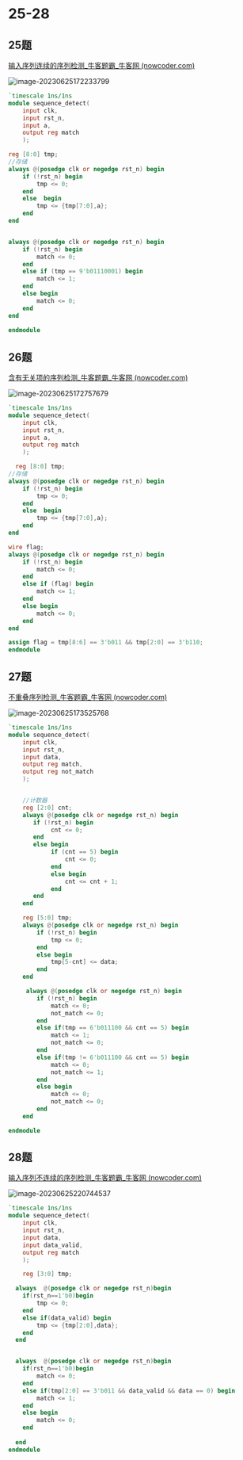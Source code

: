# 25-28

## 25题

[输入序列连续的序列检测_牛客题霸_牛客网 (nowcoder.com)](https://www.nowcoder.com/practice/d65c2204fae944d2a6d9a3b32aa37b39?tpId=302&tqId=5000628&ru=%2Fpractice%2Ff96d0e94ec604592b502b0f1800ed8aa&qru=%2Fta%2Fverilog-advanced%2Fquestion-ranking&sourceUrl=%2Fexam%2Fcompany)

![image-20230625172233799](https://ayu-990121-1302263000.cos.ap-nanjing.myqcloud.com/makedown/20230625220701.png)



```verilog
`timescale 1ns/1ns
module sequence_detect(
	input clk,
	input rst_n,
	input a,
	output reg match
	);

reg [8:0] tmp;
//存储
always @(posedge clk or negedge rst_n) begin
    if (!rst_n) begin
        tmp <= 0;
    end
    else  begin
        tmp <= {tmp[7:0],a};
    end
end


always @(posedge clk or negedge rst_n) begin
    if (!rst_n) begin
        match <= 0;
    end 
    else if (tmp == 9'b01110001) begin
        match <= 1;
    end
    else begin
        match <= 0;
    end
end
  
endmodule
```





## 26题

[含有无关项的序列检测_牛客题霸_牛客网 (nowcoder.com)](https://www.nowcoder.com/practice/cba67d06d6834a5d9b93e1087b56c8d8?tpId=302&tags=&title=&difficulty=0&judgeStatus=0&rp=0&sourceUrl=%2Fexam%2Fcompany)

![image-20230625172757679](https://ayu-990121-1302263000.cos.ap-nanjing.myqcloud.com/makedown/20230625220701.png)

```verilog
`timescale 1ns/1ns
module sequence_detect(
	input clk,
	input rst_n,
	input a,
	output reg match
	);

  reg [8:0] tmp;
//存储
always @(posedge clk or negedge rst_n) begin
    if (!rst_n) begin
        tmp <= 0;
    end
    else  begin
        tmp <= {tmp[7:0],a};
    end
end

wire flag;
always @(posedge clk or negedge rst_n) begin
    if (!rst_n) begin
        match <= 0;
    end 
    else if (flag) begin
        match <= 1;
    end
    else begin
        match <= 0;
    end
end

assign flag = tmp[8:6] == 3'b011 && tmp[2:0] == 3'b110;
endmodule
```



## 27题

[不重叠序列检测_牛客题霸_牛客网 (nowcoder.com)](https://www.nowcoder.com/practice/9f91a38c74164f8dbdc5f953edcc49cc?tpId=302&tags=&title=&difficulty=0&judgeStatus=0&rp=0&sourceUrl=%2Fexam%2Fcompany)

![image-20230625173525768](https://ayu-990121-1302263000.cos.ap-nanjing.myqcloud.com/makedown/20230625220725.png)

```verilog
`timescale 1ns/1ns
module sequence_detect(
	input clk,
	input rst_n,
	input data,
	output reg match,
	output reg not_match
	);


    //计数器
    reg [2:0] cnt;
    always @(posedge clk or negedge rst_n) begin
       if (!rst_n) begin
            cnt <= 0;
       end 
       else begin
            if (cnt == 5) begin
                cnt <= 0;
            end
            else begin
                cnt <= cnt + 1;
            end
       end
    end

    reg [5:0] tmp;
    always @(posedge clk or negedge rst_n) begin
        if (!rst_n) begin
            tmp <= 0;    
        end
        else begin
            tmp[5-cnt] <= data;
        end
    end

     always @(posedge clk or negedge rst_n) begin
        if (!rst_n) begin
            match <= 0;    
            not_match <= 0;
        end
        else if(tmp == 6'b011100 && cnt == 5) begin
            match <= 1;
            not_match <= 0;
        end
        else if(tmp != 6'b011100 && cnt == 5) begin
            match <= 0;
            not_match <= 1;
        end
        else begin
            match <= 0;    
            not_match <= 0;
        end
    end

endmodule
```

## 28题

[输入序列不连续的序列检测_牛客题霸_牛客网 (nowcoder.com)](https://www.nowcoder.com/practice/f96d0e94ec604592b502b0f1800ed8aa?tpId=302&tags=&title=&difficulty=0&judgeStatus=0&rp=0&sourceUrl=%2Fexam%2Fcompany)

![image-20230625220744537](https://ayu-990121-1302263000.cos.ap-nanjing.myqcloud.com/makedown/20230625220744.png)

```verilog
`timescale 1ns/1ns
module sequence_detect(
	input clk,
	input rst_n,
	input data,
	input data_valid,
	output reg match
	);

    reg [3:0] tmp;

  always  @(posedge clk or negedge rst_n)begin
    if(rst_n==1'b0)begin
        tmp <= 0;
    end
    else if(data_valid) begin
        tmp <= {tmp[2:0],data};
    end
  end


  always  @(posedge clk or negedge rst_n)begin
    if(rst_n==1'b0)begin
        match <= 0;
    end
    else if(tmp[2:0] == 3'b011 && data_valid && data == 0) begin
        match <= 1;
    end
    else begin
        match <= 0;
    end
        
  end
endmodule
```

